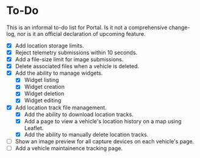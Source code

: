 # To-Do

This is an informal to-do list for Portal. Is it not a comprehensive change-log, nor is it an official declaration of upcoming feature.

- [X] Add location storage limits.
- [X] Reject telemetry submissions within 10 seconds.
- [X] Add a file-size limit for image submissions.
- [X] Delete associated files when a vehicle is deleted.
- [X] Add the ability to manage widgets.
    - [X] Widget listing
    - [X] Widget creation
    - [X] Widget deletion
    - [X] Widget editing
- [X] Add location track file management.
    - [X] Add the ability to download location tracks.
    - [X] Add a page to view a vehicle's location history on a map using Leaflet.
    - [X] Add the ability to manually delete location tracks.
- [ ] Show an image preview for all capture devices on each vehicle's page.
- [ ] Add a vehicle maintainence tracking page.
